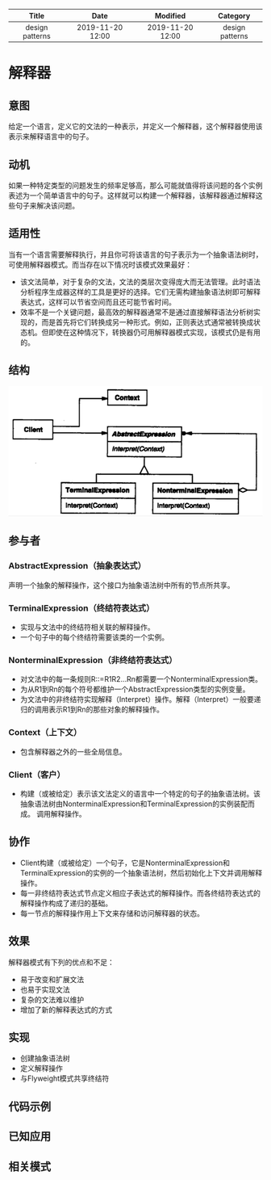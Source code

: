 | Title                | Date             | Modified         | Category          |
|:--------------------:|:----------------:|:----------------:|:-----------------:|
| design patterns      | 2019-11-20 12:00 | 2019-11-20 12:00 | design patterns   |

# 解释器


## 意图
给定一个语言，定义它的文法的一种表示，并定义一个解释器，这个解释器使用该表示来解释语言中的句子。

## 动机
如果一种特定类型的问题发生的频率足够高，那么可能就值得将该问题的各个实例表述为一个简单语言中的句子。这样就可以构建一个解释器，该解释器通过解释这些句子来解决该问题。

## 适用性
当有一个语言需要解释执行，并且你可将该语言的句子表示为一个抽象语法树时，可使用解释器模式。而当存在以下情况时该模式效果最好：
- 该文法简单，对于复杂的文法，文法的类层次变得庞大而无法管理。此时语法分析程序生成器这样的工具是更好的选择。它们无需构建抽象语法树即可解释表达式，这样可以节省空间而且还可能节省时间。
- 效率不是一个关键问题，最高效的解释器通常不是通过直接解释语法分析树实现的，而是首先将它们转换成另一种形式。例如，正则表达式通常被转换成状态机。但即使在这种情况下，转换器仍可用解释器模式实现，该模式仍是有用的。

## 结构

![](./images/interpreter.png)

## 参与者

### AbstractExpression（抽象表达式）
声明一个抽象的解释操作，这个接口为抽象语法树中所有的节点所共享。

### TerminalExpression（终结符表达式）
- 实现与文法中的终结符相关联的解释操作。
- 一个句子中的每个终结符需要该类的一个实例。

### NonterminalExpression（非终结符表达式）
- 对文法中的每一条规则R::=R1R2…Rn都需要一个NonterminalExpression类。
- 为从R1到Rn的每个符号都维护一个AbstractExpression类型的实例变量。
- 为文法中的非终结符实现解释（Interpret）操作。解释（Interpret）一般要递归的调用表示R1到Rn的那些对象的解释操作。

### Context（上下文）
- 包含解释器之外的一些全局信息。

### Client（客户）
- 构建（或被给定）表示该文法定义的语言中一个特定的句子的抽象语法树。该抽象语法树由NonterminalExpression和TerminalExpression的实例装配而成。
调用解释操作。


## 协作
- Client构建（或被给定）一个句子，它是NonterminalExpression和TerminalExpression的实例的一个抽象语法树，然后初始化上下文并调用解释操作。
- 每一非终结符表达式节点定义相应子表达式的解释操作。而各终结符表达式的解释操作构成了递归的基础。
- 每一节点的解释操作用上下文来存储和访问解释器的状态。



## 效果
解释器模式有下列的优点和不足：
- 易于改变和扩展文法
- 也易于实现文法
- 复杂的文法难以维护
- 增加了新的解释表达式的方式

## 实现
- 创建抽象语法树
- 定义解释操作
- 与Flyweight模式共享终结符


## 代码示例

## 已知应用


## 相关模式
